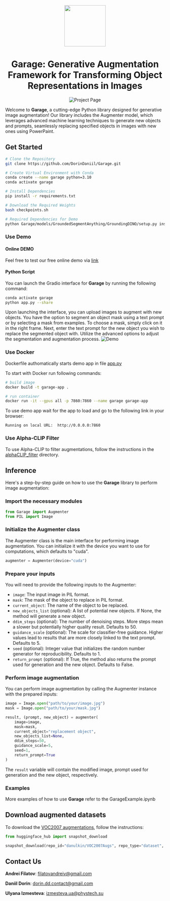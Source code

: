 <div align="center">
  
<img src="examples/logo.svg" width="130em" />

# Garage: Generative Augmentation Framework for Transforming Object Representations in Images

![Project Page](examples/AbstractGARAGE.jpeg)
</div>

Welcome to **Garage**, a cutting-edge Python library designed for generative image augmentation! Our library includes the Augmenter model, which leverages advanced machine learning techniques to generate new objects and prompts, seamlessly replacing specified objects in images with new ones using PowerPaint.

## Get Started

```bash
# Clone the Repository
git clone https://github.com/DorinDaniil/Garage.git

# Create Virtual Environment with Conda
conda create --name garage python=3.10
conda activate garage

# Install Dependencies
pip install -r requirements.txt

# Download the Required Weights
bash checkpoints.sh

# Required Dependencies for Demo
python Garage/models/GroundedSegmentAnything/GroundingDINO/setup.py install
```

### Use Demo
#### Online DEMO
Feel free to test our free online demo via [link](https://3c1db586cb6b08ee16.gradio.live)

#### Python Script
You can launch the Gradio interface for **Garage** by running the following command:
```bash
conda activate garage
python app.py --share 
```

Upon launching the interface, you can upload images to augment with new objects. You have the option to segment an object mask using a text prompt or by selecting a mask from examples. To choose a mask, simply click on it in the right frame. Next, enter the text prompt for the new object you wish to replace the segmented object with. Utilize the advanced options to adjust the segmentation and augmentation process.
![Demo](examples/demo_scheme_final.png)

### Use Docker
Dockerfile authomatically starts demo app in file [app.py](app.py)

To start with Docker run following commands:
```bash
# build image
docker build -t garage-app .

# run container
docker run -it --gpus all -p 7860:7860 --name garage garage-app
```

To use demo app wait for the app to load and go to the following link in your browser:
```
Running on local URL:  http://0.0.0.0:7860
```

### Use Alpha-CLIP Filter
To use Alpha-CLIP to filter augmentations, follow the instructions in the [alphaCLIP_filter](https://github.com/DorinDaniil/Garage/tree/main/alphaCLIP_filter) directory.

## Inference
Here's a step-by-step guide on how to use the **Garage** library to perform image augmentation:

### Import the necessary modules

```python
from Garage import Augmenter
from PIL import Image
```

### Initialize the Augmenter class

The Augmenter class is the main interface for performing image augmentation. You can initialize it with the device you want to use for computations, which defaults to "cuda".

```python
augmenter = Augmenter(device="cuda")
```

### Prepare your inputs

You will need to provide the following inputs to the Augmenter:

- `image`: The input image in PIL format.
- `mask`: The mask of the object to replace in PIL format.
- `current_object`: The name of the object to be replaced.
- `new_objects_list` (optional): A list of potential new objects. If None, the method will generate a new object.
- `ddim_steps` (optional): The number of denoising steps. More steps mean a slower but potentially higher quality result. Defaults to 50.
- `guidance_scale` (optional): The scale for classifier-free guidance. Higher values lead to results that are more closely linked to the text prompt. Defaults to 5.
- `seed` (optional): Integer value that initializes the random number generator for reproducibility. Defaults to 1.
- `return_prompt` (optional): If True, the method also returns the prompt used for generation and the new object. Defaults to False.

### Perform image augmentation

You can perform image augmentation by calling the Augmenter instance with the prepared inputs:

```python
image = Image.open("path/to/your/image.jpg")
mask = Image.open("path/to/your/mask.jpg")

result, (prompt, new_object) = augmenter(
    image=image,
    mask=mask,
    current_object="replacement object",
    new_objects_list=None,
    ddim_steps=50,
    guidance_scale=5,
    seed=1,
    return_prompt=True
)
```

The `result` variable will contain the modified image, prompt used for generation and the new object, respectively.

### Examples

More examples of how to use **Garage** refer to the GarageExample.ipynb

## Download augmented datasets

To download the [VOC2007 augmentations](https://huggingface.co/datasets/danulkin/VOC2007Augs), follow the instructions:
```python
from huggingface_hub import snapshot_download

snapshot_download(repo_id="danulkin/VOC2007Augs", repo_type="dataset", local_dir = "./VOC2007Augs")
```

## Contact Us
**Andrei Filatov**: filatovandreiv@gmail.com

**Daniil Dorin**: dorin.dd.contact@gmail.com

**Ulyana Izmesteva**: izmesteva.ua@phystech.su
